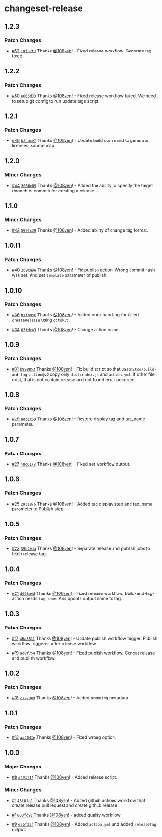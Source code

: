 # changeset-release

## 1.2.3

### Patch Changes

- [#52](https://github.com/108yen/changeset-release/pull/52) [`19f57f3`](https://github.com/108yen/changeset-release/commit/19f57f3c95c19248693a946dfa20f898762d950f) Thanks [@108yen](https://github.com/108yen)! - Fixed release workflow. Generate tag force.

## 1.2.2

### Patch Changes

- [#50](https://github.com/108yen/changeset-release/pull/50) [`e665d03`](https://github.com/108yen/changeset-release/commit/e665d03f6fd7b2f13338e94573a69308dd10352c) Thanks [@108yen](https://github.com/108yen)! - Fixed release workflow failed. We need to setup git config to run update tags script.

## 1.2.1

### Patch Changes

- [#48](https://github.com/108yen/changeset-release/pull/48) [`b24ace7`](https://github.com/108yen/changeset-release/commit/b24ace7c080f17f3e3b677121ba5e3d73f710f33) Thanks [@108yen](https://github.com/108yen)! - Update build command to generate licenses, source map.

## 1.2.0

### Minor Changes

- [#44](https://github.com/108yen/changeset-release/pull/44) [`3036e09`](https://github.com/108yen/changeset-release/commit/3036e0963002944aa088ae17e58e941901f52ac1) Thanks [@108yen](https://github.com/108yen)! - Added the ability to specify the target (branch or commit) for creating a release.

## 1.1.0

### Minor Changes

- [#42](https://github.com/108yen/changeset-release/pull/42) [`599fc39`](https://github.com/108yen/changeset-release/commit/599fc39583a687ea8865be4da2e2f4866f8c7236) Thanks [@108yen](https://github.com/108yen)! - Added ability of change tag format.

## 1.0.11

### Patch Changes

- [#40](https://github.com/108yen/changeset-release/pull/40) [`269ca9e`](https://github.com/108yen/changeset-release/commit/269ca9e87f24cb4e91ae73d31e19022420415079) Thanks [@108yen](https://github.com/108yen)! - Fix publish action. Wrong commit hash was set. And set `template` parameter of publish.

## 1.0.10

### Patch Changes

- [#36](https://github.com/108yen/changeset-release/pull/36) [`b1fb03c`](https://github.com/108yen/changeset-release/commit/b1fb03c196ad776ba5f578b4bff5e343dc17d424) Thanks [@108yen](https://github.com/108yen)! - Added error handling for failed `createRelease` using `octokit`.

- [#34](https://github.com/108yen/changeset-release/pull/34) [`03fdc43`](https://github.com/108yen/changeset-release/commit/03fdc438d3ffcca399333adf3d8071e0cb9a7ecf) Thanks [@108yen](https://github.com/108yen)! - Change action name.

## 1.0.9

### Patch Changes

- [#31](https://github.com/108yen/changeset-release/pull/31) [`b998853`](https://github.com/108yen/changeset-release/commit/b9988532d6317086a8c352560b1ad902b41f957d) Thanks [@108yen](https://github.com/108yen)! - Fix build script so that `JasonEtco/build-and-tag-action@v2` copy only `dist/index.js` and `action.yml`. If other file exist, that is not contain release and not found error occurred.

## 1.0.8

### Patch Changes

- [#29](https://github.com/108yen/changeset-release/pull/29) [`adb1c69`](https://github.com/108yen/changeset-release/commit/adb1c69e6cf9b1b0e59d5b41d3af882ab343032b) Thanks [@108yen](https://github.com/108yen)! - Restore display tag and tag_name parameter.

## 1.0.7

### Patch Changes

- [#27](https://github.com/108yen/changeset-release/pull/27) [`48c6178`](https://github.com/108yen/changeset-release/commit/48c617831645c234b4e205896877b23f0defbd92) Thanks [@108yen](https://github.com/108yen)! - Fixed set workflow output.

## 1.0.6

### Patch Changes

- [#25](https://github.com/108yen/changeset-release/pull/25) [`2931876`](https://github.com/108yen/changeset-release/commit/293187685a9b133383e85f69574bbc326bb6b19b) Thanks [@108yen](https://github.com/108yen)! - Added tag display step and tag_name parameter to Publish step.

## 1.0.5

### Patch Changes

- [#23](https://github.com/108yen/changeset-release/pull/23) [`35b2eda`](https://github.com/108yen/changeset-release/commit/35b2edafd7d384518afb2ce80faaa7b7f8ac4d51) Thanks [@108yen](https://github.com/108yen)! - Separate release and publish jobs to fetch release tag.

## 1.0.4

### Patch Changes

- [#21](https://github.com/108yen/changeset-release/pull/21) [`d068a6d`](https://github.com/108yen/changeset-release/commit/d068a6df3137f753d4f9454a5f891cea16008664) Thanks [@108yen](https://github.com/108yen)! - Fixed release workflow. Build-and-tag-action needs `tag_name`. And update output name to tag.

## 1.0.3

### Patch Changes

- [#17](https://github.com/108yen/changeset-release/pull/17) [`46a5831`](https://github.com/108yen/changeset-release/commit/46a58318baf4a2e870be038e9c70c33ee79eaae2) Thanks [@108yen](https://github.com/108yen)! - Update publish workflow trigger. Publish workflow triggered after release workflow.

- [#19](https://github.com/108yen/changeset-release/pull/19) [`ad8f754`](https://github.com/108yen/changeset-release/commit/ad8f7549ffd87e23fdbbbbf1dd6b971648d19f28) Thanks [@108yen](https://github.com/108yen)! - Fixed publish workflow. Concat release and publish workflow.

## 1.0.2

### Patch Changes

- [#15](https://github.com/108yen/changeset-release/pull/15) [`212730d`](https://github.com/108yen/changeset-release/commit/212730d11f1f91969c7343e20f9c79bdb8dc303b) Thanks [@108yen](https://github.com/108yen)! - Added `branding` metadata.

## 1.0.1

### Patch Changes

- [#13](https://github.com/108yen/changeset-release/pull/13) [`aa4043e`](https://github.com/108yen/changeset-release/commit/aa4043e8d1e01905746508c2a760036367543161) Thanks [@108yen](https://github.com/108yen)! - Fixed wrong option.

## 1.0.0

### Major Changes

- [#8](https://github.com/108yen/changeset-release/pull/8) [`a491f17`](https://github.com/108yen/changeset-release/commit/a491f17d82d425b39a960292728e1a5d949f9e6e) Thanks [@108yen](https://github.com/108yen)! - Added release script.

### Minor Changes

- [#1](https://github.com/108yen/changeset-release/pull/1) [`43f0fa9`](https://github.com/108yen/changeset-release/commit/43f0fa9759860921c4ccc993a98f3ba47d0f1419) Thanks [@108yen](https://github.com/108yen)! - Added github actions workflow that create release pull request and create github release

- [#1](https://github.com/108yen/changeset-release/pull/1) [`863fd91`](https://github.com/108yen/changeset-release/commit/863fd9120fb17fdb65cd126010ca2a40bd7ea73e) Thanks [@108yen](https://github.com/108yen)! - added quality workflow

- [#9](https://github.com/108yen/changeset-release/pull/9) [`e5bf35f`](https://github.com/108yen/changeset-release/commit/e5bf35f3b4fa8772456ffd59bfa4271d77ff9454) Thanks [@108yen](https://github.com/108yen)! - Added `action.yml` and added `releaseTag` output.
